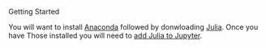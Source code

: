 Getting Started

You will want to install [Anaconda](https://www.anaconda.com/download/) followed by donwloading [Julia](https://julialang.org/downloads/). Once you have Those installed you will need to [add Julia to Jupyter](https://datatofish.com/add-julia-to-jupyter/).